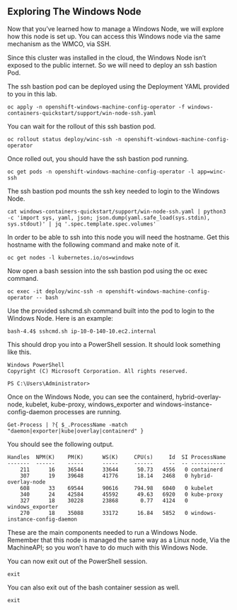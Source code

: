 ## Exploring The Windows Node

Now that you’ve learned how to manage a Windows Node, we will explore how this node is set up. You can access this Windows node via the same mechanism as the WMCO, via SSH.

Since this cluster was installed in the cloud, the Windows Node isn’t exposed to the public internet. So we will need to deploy an ssh bastion Pod.

The ssh bastion pod can be deployed using the Deployment YAML provided to you in this lab.

```shell
oc apply -n openshift-windows-machine-config-operator -f windows-containers-quickstart/support/win-node-ssh.yaml
```

You can wait for the rollout of this ssh bastion pod.

```shell
oc rollout status deploy/winc-ssh -n openshift-windows-machine-config-operator
```

Once rolled out, you should have the ssh bastion pod running.

```shell
oc get pods -n openshift-windows-machine-config-operator -l app=winc-ssh
```

The ssh bastion pod mounts the ssh key needed to login to the Windows Node.

```shell
cat windows-containers-quickstart/support/win-node-ssh.yaml | python3 -c 'import sys, yaml, json; json.dump(yaml.safe_load(sys.stdin), sys.stdout)' | jq '.spec.template.spec.volumes'
```

In order to be able to ssh into this node you will need the hostname. Get this hostname with the following command and make note of it.

```shell
oc get nodes -l kubernetes.io/os=windows
```

Now open a bash session into the ssh bastion pod using the oc exec command.

```shell
oc exec -it deploy/winc-ssh -n openshift-windows-machine-config-operator -- bash
```

Use the provided sshcmd.sh command built into the pod to login to the Windows Node. Here is an example:

```shell
bash-4.4$ sshcmd.sh ip-10-0-140-10.ec2.internal
```

This should drop you into a PowerShell session. It should look something like this.

```shell
Windows PowerShell
Copyright (C) Microsoft Corporation. All rights reserved.

PS C:\Users\Administrator>
```

Once on the Windows Node, you can see the containerd, hybrid-overlay-node, kubelet, kube-proxy, windows_exporter and windows-instance-config-daemon processes are running.


```shell
Get-Process | ?{ $_.ProcessName -match "daemon|exporter|kube|overlay|containerd" }
```


You should see the following output.

```shell
Handles  NPM(K)    PM(K)      WS(K)     CPU(s)     Id  SI ProcessName                
-------  ------    -----      -----     ------     --  -- -----------                
    211      16    36544      33644      50.73   4556   0 containerd                 
    307      19    39648      41776      18.14   2468   0 hybrid-overlay-node        
    608      33    69544      90616     794.98   6040   0 kubelet                    
    340      24    42584      45592      49.63   6920   0 kube-proxy                 
    327      18    30228      23868       0.77   4124   0 windows_exporter           
    270      18    35088      33172      16.84   5852   0 windows-instance-config-daemon   
```

These are the main components needed to run a Windows Node. Remember that this node is managed the same way as a Linux node, Via the MachineAPI; so you won’t have to do much with this Windows Node.

You can now exit out of the PowerShell session.

```shell
exit
```

You can also exit out of the bash container session as well.

```shell
exit
```


<br/><br/><br/>
<br/><br/><br/>
<br/><br/><br/>



